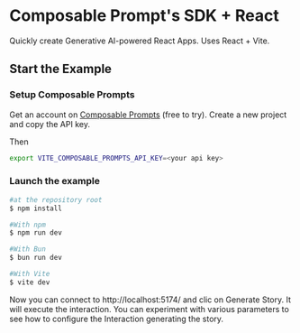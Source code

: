 # Composable Prompt's SDK + React

Quickly create Generative AI-powered React Apps.
Uses React + Vite.

## Start the Example

### Setup Composable Prompts

Get an account on [Composable Prompts](https://composableprompts.com/) (free to try).
Create a new project and copy the API key.

Then

```bash
export VITE_COMPOSABLE_PROMPTS_API_KEY=<your api key>
```

### Launch the example

```bash
#at the repository root
$ npm install

#With npm
$ npm run dev

#With Bun
$ bun run dev

#With Vite
$ vite dev
```

Now you can connect to http://localhost:5174/ and clic on Generate Story.
It will execute the interaction.
You can experiment with various parameters to see how to configure the Interaction generating the story.
